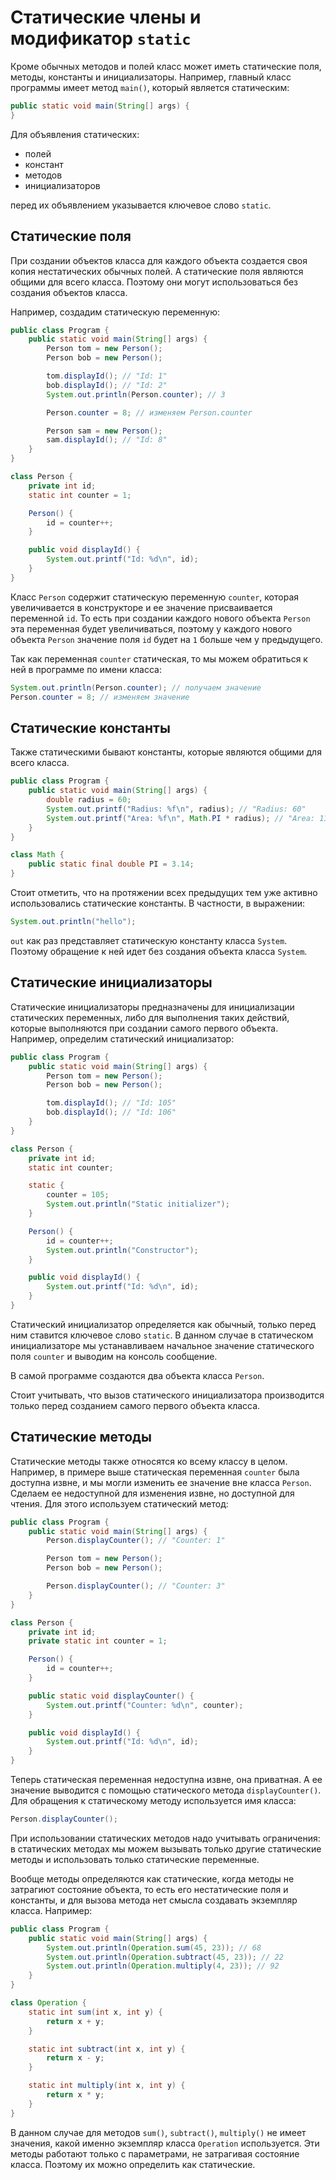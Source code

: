 # Статические члены и модификатор `static`

Кроме обычных методов и полей класс может иметь статические поля, методы, константы и инициализаторы. Например, главный класс программы имеет метод `main()`, который является статическим:

```java
public static void main(String[] args) {
}
```

Для объявления статических:
- полей
- констант
- методов
- инициализаторов

перед их объявлением указывается ключевое слово `static`.


## Статические поля
При создании объектов класса для каждого объекта создается своя копия нестатических обычных полей. А статические поля являются общими для всего класса. Поэтому они могут использоваться без создания объектов класса.

Например, создадим статическую переменную:

```java
public class Program {
    public static void main(String[] args) {
        Person tom = new Person();
        Person bob = new Person();

        tom.displayId(); // "Id: 1"
        bob.displayId(); // "Id: 2"
        System.out.println(Person.counter); // 3

        Person.counter = 8; // изменяем Person.counter

        Person sam = new Person();
        sam.displayId(); // "Id: 8"
    }
}

class Person {
    private int id;
    static int counter = 1;

    Person() {
        id = counter++;
    }

    public void displayId() {
        System.out.printf("Id: %d\n", id);
    }
}
```

Класс `Person` содержит статическую переменную `counter`, которая увеличивается в конструкторе и ее значение присваивается переменной `id`. То есть при создании каждого нового объекта `Person` эта переменная будет увеличиваться, поэтому у каждого нового объекта `Person` значение поля `id` будет на `1` больше чем у предыдущего.

Так как переменная `counter` статическая, то мы можем обратиться к ней в программе по имени класса:

```java
System.out.println(Person.counter); // получаем значение
Person.counter = 8; // изменяем значение
```


## Статические константы
Также статическими бывают константы, которые являются общими для всего класса.

```java
public class Program {
    public static void main(String[] args) {
        double radius = 60;
        System.out.printf("Radius: %f\n", radius); // "Radius: 60"
        System.out.printf("Area: %f\n", Math.PI * radius); // "Area: 11304,0"
    }
}

class Math {
    public static final double PI = 3.14;
}
```

Стоит отметить, что на протяжении всех предыдущих тем уже активно использовались статические константы. В частности, в выражении:

```java
System.out.println("hello");
```

`out` как раз представляет статическую константу класса `System`. Поэтому обращение к ней идет без создания объекта класса `System`.


## Статические инициализаторы
Статические инициализаторы предназначены для инициализации статических переменных, либо для выполнения таких действий, которые выполняются при создании самого первого объекта. Например, определим статический инициализатор:

```java
public class Program {
    public static void main(String[] args) {
        Person tom = new Person();
        Person bob = new Person();

        tom.displayId(); // "Id: 105"
        bob.displayId(); // "Id: 106"
    }
}

class Person {
    private int id;
    static int counter;

    static {
        counter = 105;
        System.out.println("Static initializer");
    }

    Person() {
        id = counter++;
        System.out.println("Constructor");
    }

    public void displayId() {
        System.out.printf("Id: %d\n", id);
    }
}
```

Статический инициализатор определяется как обычный, только перед ним ставится ключевое слово `static`. В данном случае в статическом инициализаторе мы устанавливаем начальное значение статического поля `counter` и выводим на консоль сообщение.

В самой программе создаются два объекта класса `Person`.

Стоит учитывать, что вызов статического инициализатора производится только перед созданием самого первого объекта класса.


## Статические методы
Статические методы также относятся ко всему классу в целом. Например, в примере выше статическая переменная `counter` была доступна извне, и мы могли изменить ее значение вне класса `Person`. Сделаем ее недоступной для изменения извне, но доступной для чтения. Для этого используем статический метод:

```java
public class Program {
    public static void main(String[] args) {
        Person.displayCounter(); // "Counter: 1"

        Person tom = new Person();
        Person bob = new Person();

        Person.displayCounter(); // "Counter: 3"
    }
}

class Person {
    private int id;
    private static int counter = 1;

    Person() {
        id = counter++;
    }

    public static void displayCounter() {
        System.out.printf("Counter: %d\n", counter);
    }

    public void displayId() {
        System.out.printf("Id: %d\n", id);
    }
}
```

Теперь статическая переменная недоступна извне, она приватная. А ее значение выводится с помощью статического метода `displayCounter()`. Для обращения к статическому методу используется имя класса:

```java
Person.displayCounter();
```

При использовании статических методов надо учитывать ограничения: в статических методах мы можем вызывать только другие статические методы и использовать только статические переменные.

Вообще методы определяются как статические, когда методы не затрагиют состояние объекта, то есть его нестатические поля и константы, и для вызова метода нет смысла создавать экземпляр класса. Например:

```java
public class Program {
    public static void main(String[] args) {
        System.out.println(Operation.sum(45, 23)); // 68
        System.out.println(Operation.subtract(45, 23)); // 22
        System.out.println(Operation.multiply(4, 23)); // 92
    }
}

class Operation {
    static int sum(int x, int y) {
        return x + y;
    }

    static int subtract(int x, int y) {
        return x - y;
    }

    static int multiply(int x, int y) {
        return x * y;
    }
}
```

В данном случае для методов `sum()`, `subtract()`, `multiply()` не имеет значения, какой именно экземпляр класса `Operation` используется. Эти методы работают только с параметрами, не затрагивая состояние класса. Поэтому их можно определить как статические.